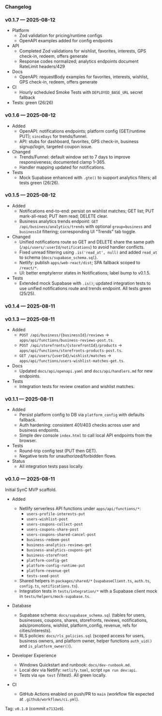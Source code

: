 ### Changelog

### v0.1.7 — 2025-08-12

- Platform
  - Zod validation for pricing/runtime configs
  - OpenAPI examples added for config endpoints
- API
  - Completed Zod validations for wishlist, favorites, interests, GPS check-in, redeem, offers generate
  - Response codes normalized; analytics endpoints document RateLimit headers/429
- Docs
  - OpenAPI: requestBody examples for favorites, interests, wishlist, GPS check-in, redeem, offers generate
- CI
  - Hourly scheduled Smoke Tests with `DEPLOYED_BASE_URL` secret fallback
- Tests: green (26/26)

### v0.1.6 — 2025-08-12

- Added
  - OpenAPI: notifications endpoints; platform config (GET/runtime PUT); `sinceDays` for trends/funnel.
  - API: stubs for dashboard, favorites, GPS check-in, business signup/login, targeted coupon issue.
- Changed
  - Trends/Funnel: default window set to 7 days to improve responsiveness; documented clamp 1–365.
  - Handler mapping updated for notifications.
- Tests
  - Mock Supabase enhanced with `.gte()` to support analytics filters; all tests green (26/26).

### v0.1.5 — 2025-08-12

- Added
  - Notifications end-to-end: persist on wishlist matches; GET list; PUT mark-all-read; PUT item read; DELETE clear.
  - Business analytics trends endpoint: `GET /api/business/analytics/trends` with optional `group=business` and `businessId` filtering; corresponding UI "Trends" tab toggle.
- Changed
  - Unified notifications route so GET and DELETE share the same path (`/api/users/:userId/notifications`) to avoid handler conflicts.
  - Fixed unread filtering using `.is('read_at', null)` and added `read_at` to schema (`docs/supabase_schema.sql`).
  - Netlify: publish `apps/web-react/dist`; SPA fallback scoped to `/react/*`.
  - UI: better empty/error states in Notifications; label bump to v0.1.5.
- Tests
  - Extended mock Supabase with `.is()`; updated integration tests to use unified notifications route and trends endpoint. All tests green (25/25).

### v0.1.4 — 2025-08-11

### v0.1.3 — 2025-08-11

- Added
  - `POST /api/business/{businessId}/reviews` → `apps/api/functions/business-reviews-post.ts`.
  - `POST /api/storefronts/{storefrontId}/products` → `apps/api/functions/storefronts-products-post.ts`.
  - `GET /api/users/{userId}/wishlist/matches` → `apps/api/functions/users-wishlist-matches-get.ts`.
- Docs
  - Updated `docs/api/openapi.yaml` and `docs/api/handlers.md` for new endpoints.
- Tests
  - Integration tests for review creation and wishlist matches.

### v0.1.1 — 2025-08-11

- Added
  - Persist platform config to DB via `platform_config` with defaults fallback.
  - Auth hardening: consistent 401/403 checks across user and business endpoints.
  - Simple dev console `index.html` to call local API endpoints from the browser.
- Tests
  - Round-trip config test (PUT then GET).
  - Negative tests for unauthorized/forbidden flows.
- Status
  - All integration tests pass locally.

### v0.1.0 — 2025-08-11

Initial SynC MVP scaffold.

- Added
  - Netlify serverless API functions under `apps/api/functions/*`:
    - `users-profile-interests-put`
    - `users-wishlist-post`
    - `users-coupons-collect-post`
    - `users-coupons-share-post`
    - `users-coupons-shared-cancel-post`
    - `business-redeem-post`
    - `business-analytics-reviews-get`
    - `business-analytics-coupons-get`
    - `business-storefront`
    - `platform-config-get`
    - `platform-config-runtime-put`
    - `platform-revenue-get`
    - `tests-seed-post`
  - Shared helpers in `packages/shared/*` (`supabaseClient.ts`, `auth.ts`, `config.ts`, `notifications.ts`).
  - Integration tests in `tests/integration/*` with a Supabase client mock in `tests/helpers/mock-supabase.ts`.

- Database
  - Supabase schema: `docs/supabase_schema.sql` (tables for users, businesses, coupons, shares, storefronts, reviews, notifications, ads/promotions, wishlist, platform_config, revenue, refs for cities/interests).
  - RLS policies: `docs/rls_policies.sql` (scoped access for users, business owners, and platform owner, helper functions `auth_uid()` and `is_platform_owner()`).

- Developer Experience
  - Windows Quickstart and runbook: `docs/dev-runbook.md`.
  - Local dev via Netlify: `netlify.toml`, script `npm run dev:api`.
  - Tests via `npm test` (Vitest). All green locally.

- CI
  - GitHub Actions enabled on push/PR to `main` (workflow file expected at `.github/workflows/ci.yml`).

Tag: `v0.1.0` (commit `e7132e9`).


